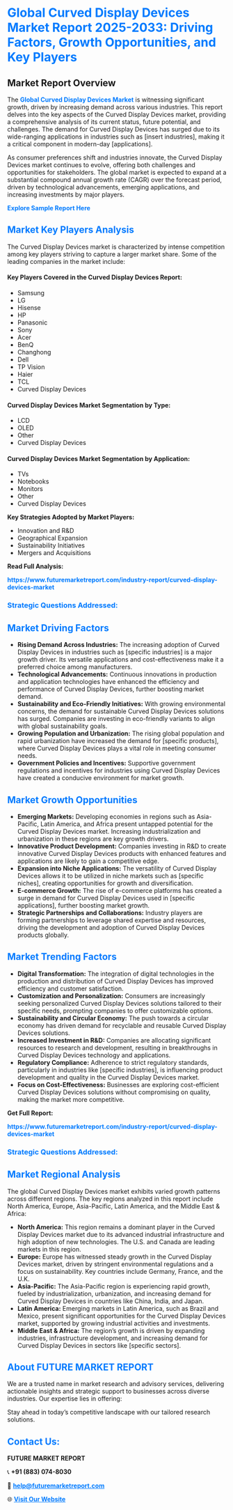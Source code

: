 <h1 style="color: #007BFF;">Global Curved Display Devices Market Report 2025-2033: Driving Factors, Growth Opportunities, and Key Players</h1>

<section id="overview">
<h2>Market Report Overview</h2>
<p>The <a href="https://www.futuremarketreport.com/industry-report/curved-display-devices-market" style="color: #007BFF; text-decoration: none;"><strong>Global Curved Display Devices Market</strong></a> is witnessing significant growth, driven by increasing demand across various industries. This report delves into the key aspects of the Curved Display Devices market, providing a comprehensive analysis of its current status, future potential, and challenges. The demand for Curved Display Devices has surged due to its wide-ranging applications in industries such as [insert industries], making it a critical component in modern-day [applications].</p>
<p>As consumer preferences shift and industries innovate, the Curved Display Devices market continues to evolve, offering both challenges and opportunities for stakeholders. The global market is expected to expand at a substantial compound annual growth rate (CAGR) over the forecast period, driven by technological advancements, emerging applications, and increasing investments by major players.</p>
</section>

<section id="overview">
<p><a href="https://www.futuremarketreport.com/request-sample/reportId=99963" style="color: #007BFF; text-decoration: none;"><strong>Explore Sample Report Here</strong></a></p>
</section>

<section id="key-players">
<h2 style="color: #007BFF;">Market Key Players Analysis</h2>
<p>The Curved Display Devices market is characterized by intense competition among key players striving to capture a larger market share. Some of the leading companies in the market include:</p>
<h4>Key Players Covered in the Curved Display Devices Report:</h4>
<ul><li>Samsung</li><li>LG</li><li>Hisense</li><li>HP</li><li>Panasonic</li><li>Sony</li><li>Acer</li><li>BenQ</li><li>Changhong</li><li>Dell</li><li>TP Vision</li><li>Haier</li><li>TCL</li><li>Curved Display Devices</li></ul>
<h4>Curved Display Devices Market Segmentation by Type:</h4>
<ul><li>LCD</li><li>OLED</li><li>Other</li><li>Curved Display Devices</li></ul>

<h4>Curved Display Devices Market Segmentation by Application:</h4>
<ul><li>TVs</li><li>Notebooks</li><li>Monitors</li><li>Other</li><li>Curved Display Devices</li></ul>
<p><strong>Key Strategies Adopted by Market Players:</strong></p>
<ul>
<li>Innovation and R&D</li>
<li>Geographical Expansion</li>
<li>Sustainability Initiatives</li>
<li>Mergers and Acquisitions</li>
</ul>
</section>

<section>
<p><strong>Read Full Analysis: </strong></p><a href="https://www.futuremarketreport.com/industry-report/curved-display-devices-market" style="color: #007BFF; text-decoration: none;"><strong>https://www.futuremarketreport.com/industry-report/curved-display-devices-market</strong></a>
<h3 style="color: #007BFF;">Strategic Questions Addressed:</h3>
</section>

<section id="driving-factors">
<h2 style="color: #007BFF;">Market Driving Factors</h2>
<ul>
<li><strong>Rising Demand Across Industries:</strong> The increasing adoption of Curved Display Devices in industries such as [specific industries] is a major growth driver. Its versatile applications and cost-effectiveness make it a preferred choice among manufacturers.</li>
<li><strong>Technological Advancements:</strong> Continuous innovations in production and application technologies have enhanced the efficiency and performance of Curved Display Devices, further boosting market demand.</li>
<li><strong>Sustainability and Eco-Friendly Initiatives:</strong> With growing environmental concerns, the demand for sustainable Curved Display Devices solutions has surged. Companies are investing in eco-friendly variants to align with global sustainability goals.</li>
<li><strong>Growing Population and Urbanization:</strong> The rising global population and rapid urbanization have increased the demand for [specific products], where Curved Display Devices plays a vital role in meeting consumer needs.</li>
<li><strong>Government Policies and Incentives:</strong> Supportive government regulations and incentives for industries using Curved Display Devices have created a conducive environment for market growth.</li>
</ul>
</section>

<section id="growth-opportunities">
<h2 style="color: #007BFF;">Market Growth Opportunities</h2>
<ul>
<li><strong>Emerging Markets:</strong> Developing economies in regions such as Asia-Pacific, Latin America, and Africa present untapped potential for the Curved Display Devices market. Increasing industrialization and urbanization in these regions are key growth drivers.</li>
<li><strong>Innovative Product Development:</strong> Companies investing in R&D to create innovative Curved Display Devices products with enhanced features and applications are likely to gain a competitive edge.</li>
<li><strong>Expansion into Niche Applications:</strong> The versatility of Curved Display Devices allows it to be utilized in niche markets such as [specific niches], creating opportunities for growth and diversification.</li>
<li><strong>E-commerce Growth:</strong> The rise of e-commerce platforms has created a surge in demand for Curved Display Devices used in [specific applications], further boosting market growth.</li>
<li><strong>Strategic Partnerships and Collaborations:</strong> Industry players are forming partnerships to leverage shared expertise and resources, driving the development and adoption of Curved Display Devices products globally.</li>
</ul>
</section>

<section id="trending-factors">
<h2 style="color: #007BFF;">Market Trending Factors</h2>
<ul>
<li><strong>Digital Transformation:</strong> The integration of digital technologies in the production and distribution of Curved Display Devices has improved efficiency and customer satisfaction.</li>
<li><strong>Customization and Personalization:</strong> Consumers are increasingly seeking personalized Curved Display Devices solutions tailored to their specific needs, prompting companies to offer customizable options.</li>
<li><strong>Sustainability and Circular Economy:</strong> The push towards a circular economy has driven demand for recyclable and reusable Curved Display Devices solutions.</li>
<li><strong>Increased Investment in R&D:</strong> Companies are allocating significant resources to research and development, resulting in breakthroughs in Curved Display Devices technology and applications.</li>
<li><strong>Regulatory Compliance:</strong> Adherence to strict regulatory standards, particularly in industries like [specific industries], is influencing product development and quality in the Curved Display Devices market.</li>
<li><strong>Focus on Cost-Effectiveness:</strong> Businesses are exploring cost-efficient Curved Display Devices solutions without compromising on quality, making the market more competitive.</li>
</ul>
</section>

<section>
<p><strong>Get Full Report: </strong></p><a href="https://www.futuremarketreport.com/industry-report/curved-display-devices-market" style="color: #007BFF; text-decoration: none;"><strong>https://www.futuremarketreport.com/industry-report/curved-display-devices-market</strong></a>
<h3 style="color: #007BFF;">Strategic Questions Addressed:</h3>
</section>


<section id="regional-analysis">
<h2 style="color: #007BFF;">Market Regional Analysis</h2>
<p>The global Curved Display Devices market exhibits varied growth patterns across different regions. The key regions analyzed in this report include North America, Europe, Asia-Pacific, Latin America, and the Middle East & Africa:</p>
<ul>
<li><strong>North America:</strong> This region remains a dominant player in the Curved Display Devices market due to its advanced industrial infrastructure and high adoption of new technologies. The U.S. and Canada are leading markets in this region.</li>
<li><strong>Europe:</strong> Europe has witnessed steady growth in the Curved Display Devices market, driven by stringent environmental regulations and a focus on sustainability. Key countries include Germany, France, and the U.K.</li>
<li><strong>Asia-Pacific:</strong> The Asia-Pacific region is experiencing rapid growth, fueled by industrialization, urbanization, and increasing demand for Curved Display Devices in countries like China, India, and Japan.</li>
<li><strong>Latin America:</strong> Emerging markets in Latin America, such as Brazil and Mexico, present significant opportunities for the Curved Display Devices market, supported by growing industrial activities and investments.</li>
<li><strong>Middle East & Africa:</strong> The region’s growth is driven by expanding industries, infrastructure development, and increasing demand for Curved Display Devices in sectors like [specific sectors].</li>
</ul>
</section>

<footer>
<h2 style="color: #007BFF;">About FUTURE MARKET REPORT</h2>
<p>We are a trusted name in market research and advisory services, delivering actionable insights and strategic support to businesses across diverse industries. Our expertise lies in offering:</p>

<p>Stay ahead in today’s competitive landscape with our tailored research solutions.</p>

<h2 style="color: #007BFF;">Contact Us:</h2>
<p><strong>FUTURE MARKET REPORT</strong></p>
<p>📞 <strong>+91 (883) 074-8030</strong></p>
<p>📧 <strong><a href="mailto:help@futuremarketreport.com" style="color: #007BFF;">help@futuremarketreport.com</a></strong></p>
<p>🌐 <strong><a href="https://www.futuremarketreport.com/" style="color: #007BFF;">Visit Our Website</a></strong></p>
</footer>